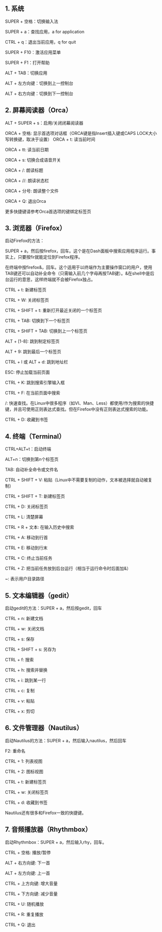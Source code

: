 ## 1. 系统
SUPER + 空格：切换输入法

SUPER + a：查找应用，a for application

CTRL + q：退出当前应用，q for quit

SUPER + F10：激活应用菜单

SUPER + F1：打开帮助

ALT + TAB：切换应用

ALT + 左方向键：切换到上一控制台

ALT + 右方向键：切换到下一控制台

## 2. 屏幕阅读器（Orca）


ALT + SUPER + s：启用/关闭闭幕阅读器

ORCA + 空格: 显示首选项对话框（ORCA键是指Insert插入键或CAPS LOCK大小写转换键，取决于设置）
ORCA + t: 读当前时间

ORCA + tt: 读当前日期

ORCA + s: 切换合成语音开关

ORCA + /: 朗读标题

ORCA + //: 朗读状态栏

ORCA + 分号: 朗读整个文件

ORCA + Q: 退出Orca

更多快捷键请参考Orca首选项的键绑定标签页

## 3. 浏览器（Firefox）


启动Firefox的方法：

SUPER + a，然后按firefox，回车。这个是在Dash面板中搜索应用程序运行。事实上，只要按fir就能定位到Firefox程序。

在终端中按firefox&，回车。这个适用于以终端作为主要操作窗口的用户，使用TAB键还可以自动补全命令（只需输入前几个字母再按TAB键）。&在shell中是后台运行的意思，这样终端就不会被Firefox独占。

CTRL + t: 新建标签页

CTRL + W: 关闭标签页

CTRL + SHIFT + t: 重新打开最近关闭的一个标签页

CTRL + TAB: 切换到下一个标签页

CTRL + SHIFT + TAB: 切换到上一个标签页

ALT + [1-8]: 跳到制定标签页

ALT + 9: 跳到最后一个标签页

CTRL + l 或 ALT + d: 跳到地址栏

ESC: 停止加载当前页面

CTRL + K: 跳到搜索引擎输入框

CTRL + F: 在当前页面中搜索

/: 快速查找。在Linux中很多程序（如VI、Man、Less）都使用/作为搜索的快捷键，并且可使用正则表达式查找。但在Firefox中没有正则表达式搜索的功能。

CTRL + D: 收藏到书签


## 4.  终端（Terminal）
CTRL+ALT+t：启动终端

ALT+n：切换到第n个标签页

TAB: 自动补全命令或文件名

CTRL + SHIFT + V: 粘贴（Linux中不需要复制的动作，文本被选择就自动被复制）

CTRL + SHIFT + T: 新建标签页

CTRL + D: 关闭标签页

CTRL + L: 清楚屏幕

CTRL + R + 文本: 在输入历史中搜索

CTRL + A: 移动到行首

CTRL + E: 移动到行末

CTRL + C: 终止当前任务

CTRL + Z: 把当前任务放到后台运行（相当于运行命令时后面加&）

~: 表示用户目录路径

## 5. 文本编辑器（gedit）
启动gedit的方法：SUPER + a，然后按gedit，回车

 

CTRL + n: 新建文档

CTRL + w: 关闭文档

CTRL + s: 保存

CTRL + SHIFT + s: 另存为

CTRL + f: 搜索

CTRL + h: 搜索并替换

CTRL + i: 跳到某一行

CTRL + c: 复制

CTRL + v: 粘贴

CTRL + x: 剪切

## 6. 文件管理器（Nautilus）
启动Nautilus的方法：SUPER + a，然后输入nautilus，然后回车

F2: 重命名

CTRL + 1: 列表视图

CTRL + 2: 图标视图

CTRL + t: 新建标签页

CTRL + w: 关闭标签页

CTRL + d: 收藏到书签

Nautilus还有很多和Firefox一致的快捷键。

## 7. 音频播放器（Rhythmbox）

启动Rhythmbox：SUPER + a，然后输入rhy，回车。

CTRL + 空格: 播放/暂停

ALT + 右方向键: 下一首

ALT + 左方向键: 上一首

CTRL + 上方向键: 增大音量

CTRL + 下方向键: 减少音量

CTRL + U: 随机播放

CTRL + R: 重复播放

CTRL + Q: 退出